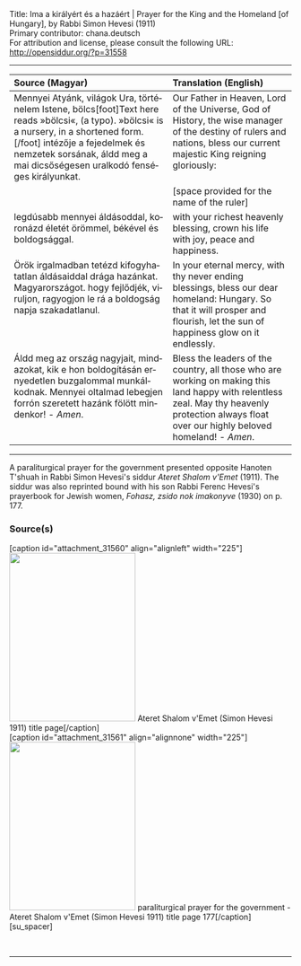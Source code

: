 <html>
<head></head>
<body>
Title: Ima a királyért és a hazáért | Prayer for the King and the Homeland [of Hungary], by Rabbi Simon Hevesi (1911)<br />
Primary contributor: chana.deutsch<br />
For attribution and license, please consult the following URL: <a href="http://opensiddur.org/?p=31558">http://opensiddur.org/?p=31558</a>
<p />
<hr />

<table style="margin-left: auto;margin-right: auto;" class="draggable">
<thead><tr><th id="x" style="text-align: left;">Source (Magyar)</th><th style="text-align: left;">Translation (English)</th></tr></thead>
<tbody>
<tr><td style="vertical-align:top;">
<div class="magyar"><span lang="hu">
Mennyei Atyánk, 
világok Ura, 
történelem Istene, 
bölcs[foot]Text here reads »bölcsi«, (a typo). »bölcsi« is a nursery, in a shortened form.[/foot] intézője a fejedelmek és nemzetek sorsának, 
áldd meg a mai dicsőségesen uralkodó fenséges királyunkat.
</span></div></td>
 
<td style="vertical-align:top;">
<div class="english">
Our Father in Heaven, 
Lord of the Universe, 
God of History, 
the wise manager of the destiny of rulers and nations, 
bless our current majestic King reigning gloriously:
</div></td></tr>


<tr><td style="vertical-align:top;">
<div class="magyar"><span lang="hu">

</span></div></td>
 
<td style="vertical-align:top;">
<div class="english">
<span class="instruction">[space provided for the name of the ruler]</span>
</div></td></tr>


<tr><td style="vertical-align:top;">
<div class="magyar"><span lang="hu">
legdúsabb mennyei áldásoddal, 
koronázd életét örömmel, 
békével és boldogsággal.
</span></div></td>
 
<td style="vertical-align:top;">
<div class="english">
with your richest heavenly blessing, 
crown his life with joy, 
peace and happiness. 
</div></td></tr>


<tr><td style="vertical-align:top;">
<div class="magyar"><span lang="hu">
Örök irgalmadban 
tetézd kifogyhatatlan áldásaiddal drága hazánkat.
Magyarországot.
hogy fejlődjék, viruljon, 
ragyogjon le rá a boldogság napja szakadatlanul. 
</span></div></td>
 
<td style="vertical-align:top;">
<div class="english">
In your eternal mercy, 
with thy never ending blessings, bless our dear homeland: 
Hungary.
So that it will prosper and flourish, 
let the sun of happiness glow on it endlessly. 
</div></td></tr>


<tr><td style="vertical-align:top;">
<div class="magyar"><span lang="hu">
Áldd meg az ország nagyjait, 
mindazokat, kik e hon boldogításán ernyedetlen buzgalommal munkálkodnak. 
Mennyei oltalmad lebegjen forrón szeretett hazánk fölött mindenkor! - 
<em>Amen</em>.
</span></div></td>
 
<td style="vertical-align:top;">
<div class="english">
Bless the leaders of the country, 
all those who are working on making this land happy with relentless zeal. 
May thy heavenly protection always float over our highly beloved homeland! - 
<em>Amen</em>.
</div></td></tr>
</tbody></table>

<hr />

A paraliturgical prayer for the government presented opposite Hanoten T'shuah in Rabbi Simon Hevesi's siddur <em>Ateret Shalom v'Emet</em> (1911). The siddur was also reprinted bound with his son Rabbi Ferenc Hevesi's prayerbook for Jewish women, <em>Fohasz, zsido nok imakonyve</em> (1930) on p. 177.

<h3>Source(s)</h3>

<span style="float: right;">[caption id="attachment_31560" align="alignleft" width="225"]<a href="https://opensiddur.org/wp-content/uploads/2020/05/Ateret-Shalom-vEmet-Simon-Hevesi-1911-title-page.jpg"><img src="https://opensiddur.org/wp-content/uploads/2020/05/Ateret-Shalom-vEmet-Simon-Hevesi-1911-title-page-225x300.jpg" alt="" width="225" height="300" class="size-medium wp-image-31560" /></a> Ateret Shalom v'Emet (Simon Hevesi 1911) title page[/caption]</span> <span style="float: left;">[caption id="attachment_31561" align="alignnone" width="225"]<a href="https://opensiddur.org/wp-content/uploads/2020/05/paraliturgical-prayer-for-the-government-Ateret-Shalom-vEmet-Simon-Hevesi-1911-title-page-177-rotated.jpg"><img src="https://opensiddur.org/wp-content/uploads/2020/05/paraliturgical-prayer-for-the-government-Ateret-Shalom-vEmet-Simon-Hevesi-1911-title-page-177-225x300.jpg" alt="" width="225" height="300" class="size-medium wp-image-31561" /></a> paraliturgical prayer for the government - Ateret Shalom v'Emet (Simon Hevesi 1911) title page 177[/caption]</span>[su_spacer]

&nbsp;

<hr />

&nbsp;
</body>
</html>